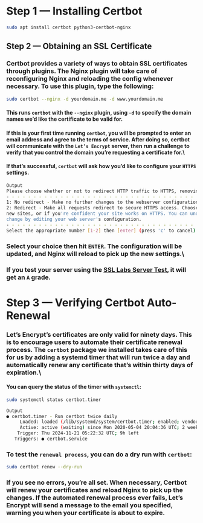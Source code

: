 # Step 1 — Installing Certbot

```bash
sudo apt install certbot python3-certbot-nginx
```

## Step 2 — Obtaining an SSL Certificate

### Certbot provides a variety of ways to obtain SSL certificates through plugins. The Nginx plugin will take care of reconfiguring Nginx and reloading the config whenever necessary. To use this plugin, type the following:

```bash
sudo certbot --nginx -d yourdomain.me -d www.yourdomain.me
```

#### This runs `certbot` with the `--nginx` plugin, using `-d` to specify the domain names we’d like the certificate to be valid for.

#### If this is your first time running `certbot`, you will be prompted to enter an email address and agree to the terms of service. After doing so, certbot will communicate with the `Let’s Encrypt` server, then run a challenge to verify that you control the domain you’re requesting a certificate for.\

#### If that’s successful, `certbot` will ask how you’d like to configure your `HTTPS` settings.

```bash
Output
Please choose whether or not to redirect HTTP traffic to HTTPS, removing HTTP access.
- - - - - - - - - - - - - - - - - - - - - - - - - - - - - - - - - - - - - - - -
1: No redirect - Make no further changes to the webserver configuration.
2: Redirect - Make all requests redirect to secure HTTPS access. Choose this for
new sites, or if you're confident your site works on HTTPS. You can undo this
change by editing your web server's configuration.
- - - - - - - - - - - - - - - - - - - - - - - - - - - - - - - - - - - - - - - -
Select the appropriate number [1-2] then [enter] (press 'c' to cancel):
```

### Select your choice then hit `ENTER`. The configuration will be updated, and Nginx will reload to pick up the new settings.\

### If you test your server using the <a href="https://www.ssllabs.com/ssltest/" tra>SSL Labs Server Test</a>, it will get an `A` grade.

# Step 3 — Verifying Certbot Auto-Renewal

### Let’s Encrypt’s certificates are only valid for ninety days. This is to encourage users to automate their certificate renewal process. The `certbot` package we installed takes care of this for us by adding a systemd timer that will run twice a day and automatically renew any certificate that’s within thirty days of expiration.\

#### You can query the status of the timer with `systemctl`:

```bash
sudo systemctl status certbot.timer
```

```bash
Output
● certbot.timer - Run certbot twice daily
     Loaded: loaded (/lib/systemd/system/certbot.timer; enabled; vendor preset: enabled)
     Active: active (waiting) since Mon 2020-05-04 20:04:36 UTC; 2 weeks 1 days ago
    Trigger: Thu 2024-11-21 05:22:32 UTC; 9h left
   Triggers: ● certbot.service
```

### To test the `renewal process`, you can do a dry run with `certbot`:

```bash
sudo certbot renew --dry-run
```

### If you see no errors, you’re all set. When necessary, Certbot will renew your certificates and reload Nginx to pick up the changes. If the automated renewal process ever fails, Let’s Encrypt will send a message to the email you specified, warning you when your certificate is about to expire.
